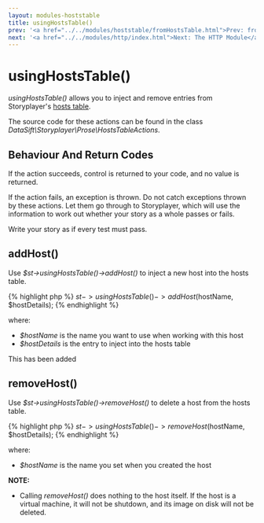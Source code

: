```yaml
---
layout: modules-hoststable
title: usingHostsTable()
prev: '<a href="../../modules/hoststable/fromHostsTable.html">Prev: fromHostsTable()</a>'
next: '<a href="../../modules/http/index.html">Next: The HTTP Module</a>'
---
```


# usingHostsTable()

_usingHostsTable()_ allows you to inject and remove entries from Storyplayer's [hosts table](how-hosts-are-remembered.html).

The source code for these actions can be found in the class _DataSift\Storyplayer\Prose\HostsTableActions_.

## Behaviour And Return Codes

If the action succeeds, control is returned to your code, and no value is returned.

If the action fails, an exception is thrown. Do not catch exceptions thrown by these actions. Let them go through to Storyplayer, which will use the information to work out whether your story as a whole passes or fails.

Write your story as if every test must pass.

## addHost()

Use _$st->usingHostsTable()->addHost()_ to inject a new host into the hosts table.

{% highlight php %}
$st->usingHostsTable()->addHost($hostName, $hostDetails);
{% endhighlight %}

where:

* _$hostName_ is the name you want to use when working with this host
* _$hostDetails_ is the entry to inject into the hosts table

This has been added

## removeHost()

Use _$st->usingHostsTable()->removeHost()_ to delete a host from the hosts table.

{% highlight php %}
$st->usingHostsTable()->removeHost($hostName, $hostDetails);
{% endhighlight %}

where:

* _$hostName_ is the name you set when you created the host

__NOTE:__

* Calling _removeHost()_ does nothing to the host itself.  If the host is a virtual machine, it will not be shutdown, and its image on disk will not be deleted.
